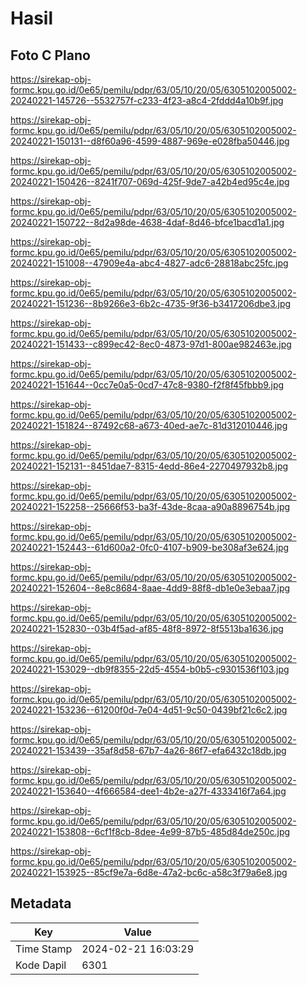 # Hasil

## Foto C Plano

https://sirekap-obj-formc.kpu.go.id/0e65/pemilu/pdpr/63/05/10/20/05/6305102005002-20240221-145726--5532757f-c233-4f23-a8c4-2fddd4a10b9f.jpg

https://sirekap-obj-formc.kpu.go.id/0e65/pemilu/pdpr/63/05/10/20/05/6305102005002-20240221-150131--d8f60a96-4599-4887-969e-e028fba50446.jpg

https://sirekap-obj-formc.kpu.go.id/0e65/pemilu/pdpr/63/05/10/20/05/6305102005002-20240221-150426--8241f707-069d-425f-9de7-a42b4ed95c4e.jpg

https://sirekap-obj-formc.kpu.go.id/0e65/pemilu/pdpr/63/05/10/20/05/6305102005002-20240221-150722--8d2a98de-4638-4daf-8d46-bfce1bacd1a1.jpg

https://sirekap-obj-formc.kpu.go.id/0e65/pemilu/pdpr/63/05/10/20/05/6305102005002-20240221-151008--47909e4a-abc4-4827-adc6-28818abc25fc.jpg

https://sirekap-obj-formc.kpu.go.id/0e65/pemilu/pdpr/63/05/10/20/05/6305102005002-20240221-151236--8b9266e3-6b2c-4735-9f36-b3417206dbe3.jpg

https://sirekap-obj-formc.kpu.go.id/0e65/pemilu/pdpr/63/05/10/20/05/6305102005002-20240221-151433--c899ec42-8ec0-4873-97d1-800ae982463e.jpg

https://sirekap-obj-formc.kpu.go.id/0e65/pemilu/pdpr/63/05/10/20/05/6305102005002-20240221-151644--0cc7e0a5-0cd7-47c8-9380-f2f8f45fbbb9.jpg

https://sirekap-obj-formc.kpu.go.id/0e65/pemilu/pdpr/63/05/10/20/05/6305102005002-20240221-151824--87492c68-a673-40ed-ae7c-81d312010446.jpg

https://sirekap-obj-formc.kpu.go.id/0e65/pemilu/pdpr/63/05/10/20/05/6305102005002-20240221-152131--8451dae7-8315-4edd-86e4-2270497932b8.jpg

https://sirekap-obj-formc.kpu.go.id/0e65/pemilu/pdpr/63/05/10/20/05/6305102005002-20240221-152258--25666f53-ba3f-43de-8caa-a90a8896754b.jpg

https://sirekap-obj-formc.kpu.go.id/0e65/pemilu/pdpr/63/05/10/20/05/6305102005002-20240221-152443--61d600a2-0fc0-4107-b909-be308af3e624.jpg

https://sirekap-obj-formc.kpu.go.id/0e65/pemilu/pdpr/63/05/10/20/05/6305102005002-20240221-152604--8e8c8684-8aae-4dd9-88f8-db1e0e3ebaa7.jpg

https://sirekap-obj-formc.kpu.go.id/0e65/pemilu/pdpr/63/05/10/20/05/6305102005002-20240221-152830--03b4f5ad-af85-48f8-8972-8f5513ba1636.jpg

https://sirekap-obj-formc.kpu.go.id/0e65/pemilu/pdpr/63/05/10/20/05/6305102005002-20240221-153029--db9f8355-22d5-4554-b0b5-c9301536f103.jpg

https://sirekap-obj-formc.kpu.go.id/0e65/pemilu/pdpr/63/05/10/20/05/6305102005002-20240221-153236--61200f0d-7e04-4d51-9c50-0439bf21c6c2.jpg

https://sirekap-obj-formc.kpu.go.id/0e65/pemilu/pdpr/63/05/10/20/05/6305102005002-20240221-153439--35af8d58-67b7-4a26-86f7-efa6432c18db.jpg

https://sirekap-obj-formc.kpu.go.id/0e65/pemilu/pdpr/63/05/10/20/05/6305102005002-20240221-153640--4f666584-dee1-4b2e-a27f-4333416f7a64.jpg

https://sirekap-obj-formc.kpu.go.id/0e65/pemilu/pdpr/63/05/10/20/05/6305102005002-20240221-153808--6cf1f8cb-8dee-4e99-87b5-485d84de250c.jpg

https://sirekap-obj-formc.kpu.go.id/0e65/pemilu/pdpr/63/05/10/20/05/6305102005002-20240221-153925--85cf9e7a-6d8e-47a2-bc6c-a58c3f79a6e8.jpg


## Metadata

| Key        | Value               |
| ---------- | ------------------- |
| Time Stamp | 2024-02-21 16:03:29 |
| Kode Dapil | 6301                |



